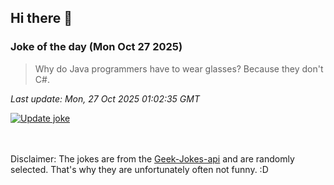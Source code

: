 ## Hi there 👋

### Joke of the day (Mon Oct 27 2025)
<!-- joke -->
>Why do Java programmers have to wear glasses? Because they don't C#.
<!-- /joke -->

*Last update: Mon, 27 Oct 2025 01:02:35 GMT*

[![Update joke](https://github.com/nclskfm/nclskfm/actions/workflows/joke.yml/badge.svg)](https://github.com/nclskfm/nclskfm/actions/workflows/joke.yml)

<br><br>
Disclaimer: The jokes are from the [Geek-Jokes-api](https://github.com/sameerkumar18/geek-joke-api) and are randomly selected. That's why they are unfortunately often not funny. :D
